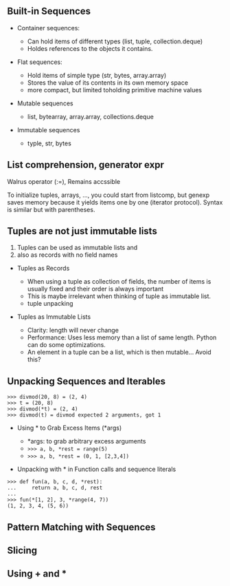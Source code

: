 ## Built-in Sequences

- Container sequences: 
  - Can hold items of different types (list, tuple, collection.deque)
  - Holdes references to the objects it contains.

- Flat sequences: 
  - Hold items of simple type (str, bytes, array.array)
  - Stores the value of its contents in its own memory space  
  - more compact, but limited toholding primitive machine values

- Mutable sequences
  - list, bytearray, array.array, collections.deque

- Immutable sequences
  - typle, str, bytes


## List comprehension, generator expr

Walrus operator (:=), Remains accssible

To initialize tuples, arrays, ..., you could start from listcomp, but genexp saves memory because it yields items one by one (iterator protocol). Syntax is similar but with parentheses.


## Tuples are not just immutable lists
1) Tuples can be used as immutable lists and
2) also as records with no field names


- Tuples as Records
  - When using a tuple as collection of fields, the number of items is usually fixed and their order is always important
  - This is maybe irrelevant when thinking of tuple as immutable list.
  - tuple unpacking

- Tuples as Immutable Lists
  - Clarity: length will never change
  - Performance: Uses less memory than a list of same length. Python can do some optimizations.
  - An element in a tuple can be a list, which is then mutable... Avoid this?

## Unpacking Sequences and Iterables

```
>>> divmod(20, 8) = (2, 4)
>>> t = (20, 8)
>>> divmod(*t) = (2, 4)
>>> divmod(t) = divmod expected 2 arguments, got 1
```

- Using * to Grab Excess Items (*args)
  - *args: to grab arbitrary excess arguments
  - ```>>> a, b, *rest = range(5)```
  - ```>>> a, b, *rest = (0, 1, [2,3,4])```


- Unpacking with * in Function calls and sequence literals
```
>>> def fun(a, b, c, d, *rest): 
...     return a, b, c, d, rest 
... 
>>> fun(*[1, 2], 3, *range(4, 7)) 
(1, 2, 3, 4, (5, 6))
```


## Pattern Matching with Sequences


## Slicing



## Using + and *